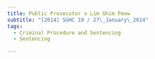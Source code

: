 ```yaml
---
title: Public Prosecutor v Lim Ghim Peow 
subtitle: "[2014] SGHC 19 / 27\_January\_2014"
tags:
  - Criminal Procedure and Sentencing
  - Sentencing

---
```


